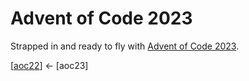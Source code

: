 # Advent of Code 2023

Strapped in and ready to fly with [Advent of Code 2023](https://adventofcode.com/2023).


[[aoc22](https://github.com/codybartfast/aoc22)] <- [aoc23]
